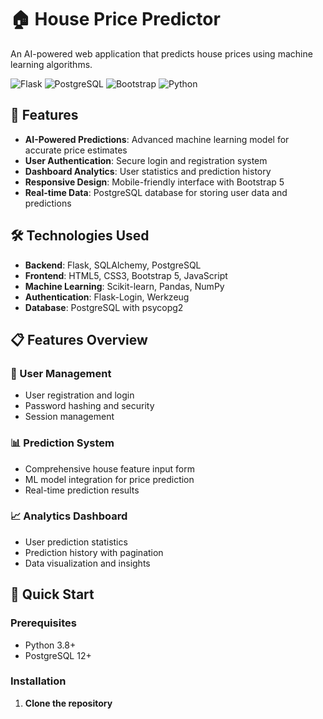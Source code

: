 # 🏠 House Price Predictor

An AI-powered web application that predicts house prices using machine learning algorithms.

![Flask](https://img.shields.io/badge/Flask-000000?style=for-the-badge&logo=flask&logoColor=white)
![PostgreSQL](https://img.shields.io/badge/PostgreSQL-316192?style=for-the-badge&logo=postgresql&logoColor=white)
![Bootstrap](https://img.shields.io/badge/Bootstrap-563D7C?style=for-the-badge&logo=bootstrap&logoColor=white)
![Python](https://img.shields.io/badge/Python-3776AB?style=for-the-badge&logo=python&logoColor=white)

## 🚀 Features

- **AI-Powered Predictions**: Advanced machine learning model for accurate price estimates
- **User Authentication**: Secure login and registration system
- **Dashboard Analytics**: User statistics and prediction history
- **Responsive Design**: Mobile-friendly interface with Bootstrap 5
- **Real-time Data**: PostgreSQL database for storing user data and predictions

## 🛠️ Technologies Used

- **Backend**: Flask, SQLAlchemy, PostgreSQL
- **Frontend**: HTML5, CSS3, Bootstrap 5, JavaScript
- **Machine Learning**: Scikit-learn, Pandas, NumPy
- **Authentication**: Flask-Login, Werkzeug
- **Database**: PostgreSQL with psycopg2

## 📋 Features Overview

### 🔐 User Management
- User registration and login
- Password hashing and security
- Session management

### 📊 Prediction System
- Comprehensive house feature input form
- ML model integration for price prediction
- Real-time prediction results

### 📈 Analytics Dashboard
- User prediction statistics
- Prediction history with pagination
- Data visualization and insights

## 🚀 Quick Start

### Prerequisites
- Python 3.8+
- PostgreSQL 12+

### Installation

1. **Clone the repository**
